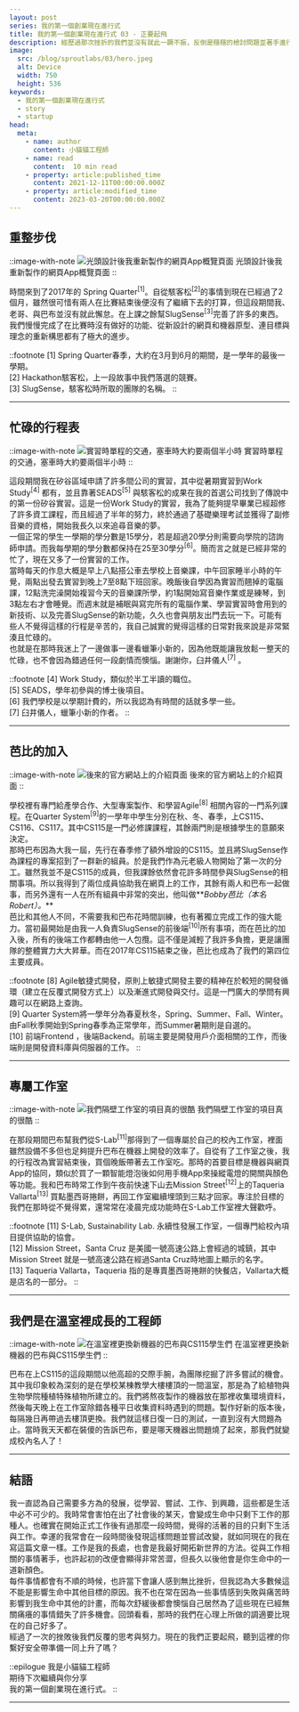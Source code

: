 ```yaml
---
layout: post
series: 我的第一個創業現在進行式
title: 我的第一個創業現在進行式 03 - 正要起飛  
description: 經歷過那次挫折的我們並沒有就此一蹶不振，反倒是穩穩的檢討問題並著手進行下一步的計畫。當時的我雖然對我們的項目很有信心，但從不覺得這會是一個類似於創業的事情，只是不停的埋頭苦幹。我常常在網路上看到一些成功人，他們也不曾想過自己會變得有名氣，只是一心意的熱衷於自己的工作或興趣。回頭看看，當時的我們也許就是這樣吧！
image:
  src: /blog/sproutlabs/03/hero.jpeg
  alt: Device
  width: 750
  height: 536
keywords: 
  - 我的第一個創業現在進行式
  - story
  - startup
head:
  meta:
    - name: author
      content: 小貓貓工程師
    - name: read
      content:  10 min read
    - property: article:published_time
      content: 2021-12-11T00:00:00.000Z
    - property: article:modified_time
      content: 2023-03-20T00:00:00.000Z
---
```


## 重整步伐

::image-with-note
![光頭設計後我重新製作的網頁App概覽頁面](/blog/sproutlabs/03/design.png)
光頭設計後我重新製作的網頁App概覽頁面
::

時間來到了2017年的 Spring Quarter<sup>\[1\]</sup>。自從駭客松<sup>\[2\]</sup>的事情到現在已經過了2個月，雖然很可惜有兩人在比賽結束後便沒有了繼續下去的打算，但這段期間我、老哥、與巴布並沒有就此懈怠。在上課之餘幫SlugSense<sup>\[3\]</sup>完善了許多的東西。我們慢慢完成了在比賽時沒有做好的功能、從新設計的網頁和機器原型、連目標與理念的重新構思都有了極大的進步。

::footnote
\[1\] Spring Quarter春季，大約在3月到6月的期間，是一學年的最後一學期。  
\[2\] Hackathon駭客松，上一段故事中我們落選的競賽。  
\[3\] SlugSense，駭客松時所取的團隊的名稱。
::

---

## 忙碌的行程表

::image-with-note
![實習時單程的交通，塞車時大約要兩個半小時](/blog/sproutlabs/03/map.png)
實習時單程的交通，塞車時大約要兩個半小時
::

這段期間我在矽谷區域申請了許多間公司的實習，其中從暑期實習到Work Study<sup>\[4\]</sup> 都有，並且靠著SEADS<sup>\[5\]</sup> 與駭客松的成果在我的首選公司找到了傳說中的第一份矽谷實習。這是一份Work Study的實習，我為了能夠提早畢業已經超修了許多資工課程，而且經過了半年的努力，終於通過了基礎樂理考試並獲得了副修音樂的資格，開始我長久以來追尋音樂的夢。  
一個正常的學生一學期的學分數是15學分，若是超過20學分則需要向學院的諮詢師申請。而我每學期的學分數都保持在25至30學分<sup>\[6\]</sup>。簡而言之就是已經非常的忙了，現在又多了一份實習的工作。  
當時每天的作息大概是早上八點搭公車去學校上音樂課，中午回家睡半小時的午覺，兩點出發去實習到晚上7至8點下班回家。晚飯後自學因為實習而翹掉的電腦課，12點洗完澡開始複習今天的音樂課所學，約1點開始寫音樂作業或是練琴，到3點左右才會睡覺。而週末就是補眠與寫完所有的電腦作業、學習實習時會用到的新技術、以及完善SlugSense的新功能，久久也會與朋友出門去玩一下。可能有些人不覺得這樣的行程是辛苦的，我自己誠實的覺得這樣的日常對我來說是非常緊湊且忙碌的。  
也就是在那時我迷上了一邊做事一邊看蠟筆小新的，因為他既能讓我放鬆一整天的忙碌，也不會因為錯過任何一段劇情而懊惱。謝謝你，臼井儀人<sup>\[7\]</sup> 。

::footnote
\[4\] Work Study，類似於半工半讀的職位。  
\[5\] SEADS，學年初參與的博士後項目。  
\[6\] 我們學校是以學期計費的，所以我認為有時間的話就多學一些。  
\[7\] 臼井儀人，蠟筆小新的作者。
::

---

## 芭比的加入

::image-with-note
![後來的官方網站上的介紹頁面](/blog/sproutlabs/03/about.png)
後來的官方網站上的介紹頁面
::

學校裡有專門給產學合作、大型專案製作、和學習Agile<sup>\[8\]</sup> 相關內容的一門系列課程。在Quarter System<sup>\[9\]</sup>的一學年中學生分別在秋、冬、春季，上CS115、CS116、CS117。其中CS115是一門必修課課程，其餘兩門則是根據學生的意願來決定。  
那時巴布因為大我一屆，先行在春季修了額外增設的CS115。並且將SlugSense作為課程的專案招到了一群新的組員。於是我們作為元老級人物開始了第一次的分工。雖然我並不是CS115的成員，但我課餘依然會花許多時間參與SlugSense的相關事項。所以我得到了兩位成員協助我在網頁上的工作，其餘有兩人和巴布一起做事，而另外還有一人在所有組員中非常的突出，他叫做**_Bobby芭比（本名Robert）。_**  
芭比和其他人不同，不需要我和巴布花時間訓練，也有著獨立完成工作的強大能力。當初最開始是由我一人負責SlugSense的前後端<sup>\[10\]</sup>所有事項，而在芭比的加入後，所有的後端工作都轉由他一人包攬。這不僅是減輕了我許多負擔，更是讓團隊的整體實力大大昇華。而在2017年CS115結束之後，芭比也成為了我們的第四位主要成員。

::footnote
\[8\] Agile敏捷式開發，原則上敏捷式開發主要的精神在於較短的開發循環（建立在反覆式開發方式上）以及漸進式開發與交付。這是一門廣大的學問有興趣可以在網路上查詢。  
\[9\] Quarter System將一學年分為春夏秋冬，Spring、Summer、Fall、Winter。由Fall秋季開始到Spring春季為正常學年，而Summer暑期則是自選的。  
\[10\] 前端Frontend ，後端Backend。前端主要是開發用戶介面相關的工作，而後端則是開發資料庫與伺服器的工作。
::

---

## 專屬工作室

::image-with-note
![我們隔壁工作室的項目真的很酷](/blog/sproutlabs/03/car.jpeg)
我們隔壁工作室的項目真的很酷
::

在那段期間巴布幫我們從S-Lab<sup>\[11\]</sup>那得到了一個專屬於自己的校內工作室，裡面雖然設備不多但也足夠提升巴布在機器上開發的效率了。自從有了工作室之後，我的行程改為實習結束後，買個晚飯帶著去工作室吃。那時的首要目標是機器與網頁App的協同，類似於買了一顆智能燈泡後如何用手機App來操縱電燈的開關與顏色等功能。我和巴布時常工作到午夜前快速下山去Mission Street<sup>\[12\]</sup>上的Taqueria Vallarta<sup>\[13\]</sup> 買點墨西哥捲餅，再回工作室繼續埋頭到三點才回家。專注於目標的我們在那時從不覺得累，還常常在凌晨完成功能時在S-Lab工作室裡大聲歡呼。

::footnote
\[11\] S-Lab, Sustainability Lab. 永續性發展工作室，一個專門給校內項目提供協助的協會。  
\[12\] Mission Street，Santa Cruz 是美國一號高速公路上會經過的城鎮，其中Mission Street 就是一號高速公路在經過Santa Cruz時地圖上顯示的名字。  
\[13\] Taqueria Vallarta，Taqueria 指的是專賣墨西哥捲餅的快餐店，Vallarta大概是店名的一部分。
::

---

## 我們是在溫室裡成長的工程師

::image-with-note
![在溫室裡更換新機器的巴布與CS115學生們](/blog/sproutlabs/03/work.jpeg)
在溫室裡更換新機器的巴布與CS115學生們
::

巴布在上CS115的這段期間以他高超的交際手腕，為團隊挖掘了許多嘗試的機會。其中我印象較為深刻的是在學校某棟教學大樓樓頂的一間溫室，那是為了給植物與生物學院種植特殊植物所建立的。我們將熬夜製作的機器放在那裡收集環境資料，然後每天晚上在工作室除錯各種平日收集資料時遇到的問題。製作好新的版本後，每隔幾日再帶過去樓頂更換。我們就這樣日復一日的測試，一直到沒有大問題為止。當時我天天都在裝傻的告訴巴布，要是哪天機器出問題燒了起來，那我們就變成校內名人了！

---

## 結語

我一直認為自己需要多方為的發展，從學習、嘗試、工作、到興趣，這些都是生活中必不可少的。我時常會害怕在出了社會後的某天，會變成生命中只剩下工作的那種人。也確實在開始正式工作後有過那麼一段時間，覺得的活著的目的只剩下生活與工作。幸運的我常會在一段時間後發現這樣問題並嘗試改變，就如同現在的我在寫這篇文章一樣。工作是我的長處，也會是我最好開拓新世界的方法。從與工作相關的事情著手，也許起初的改便會顯得非常苦澀，但長久以後他會是你生命中的一道新顏色。  
每件事情都會有不順的時候，也許當下會讓人感到無比挫折，但我認為大多數候這不能是影響生命中其他目標的原因。我不也在常在因為一些事情感到失敗與痛苦時影響到我生命中其他的計畫，而每次舒緩後都會懊惱自己居然為了這些現在已經無關痛癢的事情錯失了許多機會。回頭看看，那時的我們在心理上所做的調適要比現在的自己好多了。  
經過了一次的挫敗後我們反覆的思考與努力。現在的我們正要起飛，聽到這裡的你繫好安全帶準備一同上升了嗎？

::epilogue
我是小貓貓工程師<br/>
期待下次繼續與你分享<br/>
我的第一個創業現在進行式。
::

---
